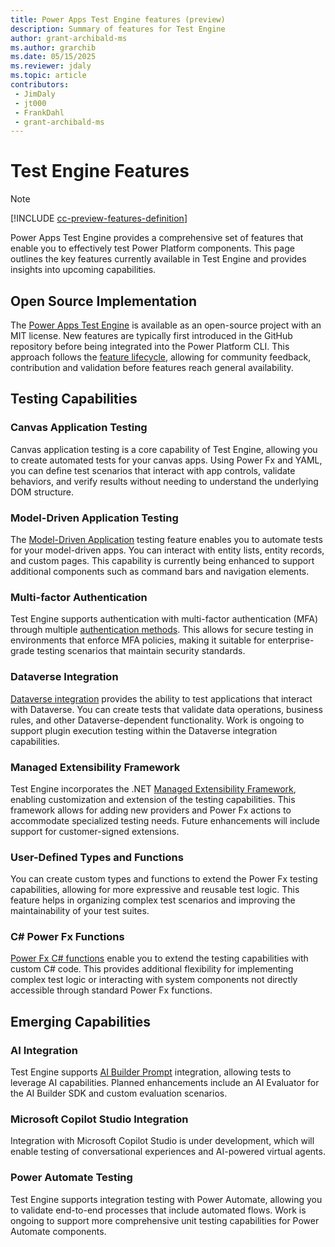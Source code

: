 ```yaml
---
title: Power Apps Test Engine features (preview)
description: Summary of features for Test Engine
author: grant-archibald-ms
ms.author: grarchib
ms.date: 05/15/2025
ms.reviewer: jdaly
ms.topic: article
contributors:
 - JimDaly
 - jt000
 - FrankDahl
 - grant-archibald-ms
---
```


# Test Engine Features

> [!NOTE]
> [!INCLUDE [cc-preview-features-definition](../includes/cc-preview-features-definition.md)]

Power Apps Test Engine provides a comprehensive set of features that enable you to effectively test Power Platform components. This page outlines the key features currently available in Test Engine and provides insights into upcoming capabilities.

## Open Source Implementation

The [Power Apps Test Engine](https://github.com/microsoft/PowerApps-TestEngine/) is available as an open-source project with an MIT license. New features are typically first introduced in the GitHub repository before being integrated into the Power Platform CLI. This approach follows the [feature lifecycle](feature-lifecycle.md), allowing for community feedback, contribution and validation before features reach general availability.

## Testing Capabilities

### Canvas Application Testing

Canvas application testing is a core capability of Test Engine, allowing you to create automated tests for your canvas apps. Using Power Fx and YAML, you can define test scenarios that interact with app controls, validate behaviors, and verify results without needing to understand the underlying DOM structure.

### Model-Driven Application Testing

The [Model-Driven Application](model-driven-application.md) testing feature enables you to automate tests for your model-driven apps. You can interact with entity lists, entity records, and custom pages. This capability is currently being enhanced to support additional components such as command bars and navigation elements.

### Multi-factor Authentication

Test Engine supports authentication with multi-factor authentication (MFA) through multiple [authentication methods](authentication.md). This allows for secure testing in environments that enforce MFA policies, making it suitable for enterprise-grade testing scenarios that maintain security standards.

### Dataverse Integration

[Dataverse integration](dataverse.md) provides the ability to test applications that interact with Dataverse. You can create tests that validate data operations, business rules, and other Dataverse-dependent functionality. Work is ongoing to support plugin execution testing within the Dataverse integration capabilities.

### Managed Extensibility Framework

Test Engine incorporates the .NET [Managed Extensibility Framework](extensibility.md), enabling customization and extension of the testing capabilities. This framework allows for adding new providers and Power Fx actions to accommodate specialized testing needs. Future enhancements will include support for customer-signed extensions.

### User-Defined Types and Functions

You can create custom types and functions to extend the Power Fx testing capabilities, allowing for more expressive and reusable test logic. This feature helps in organizing complex test scenarios and improving the maintainability of your test suites.

### C# Power Fx Functions

[Power Fx C# functions](powerfx-csharp.md) enable you to extend the testing capabilities with custom C# code. This provides additional flexibility for implementing complex test logic or interacting with system components not directly accessible through standard Power Fx functions.

## Emerging Capabilities

### AI Integration

Test Engine supports [AI Builder Prompt](powerfx-functions.md#previewaiexecuteprompt) integration, allowing tests to leverage AI capabilities. Planned enhancements include an AI Evaluator for the AI Builder SDK and custom evaluation scenarios.

### Microsoft Copilot Studio Integration

Integration with Microsoft Copilot Studio is under development, which will enable testing of conversational experiences and AI-powered virtual agents.

### Power Automate Testing

Test Engine supports integration testing with Power Automate, allowing you to validate end-to-end processes that include automated flows. Work is ongoing to support more comprehensive unit testing capabilities for Power Automate components.

